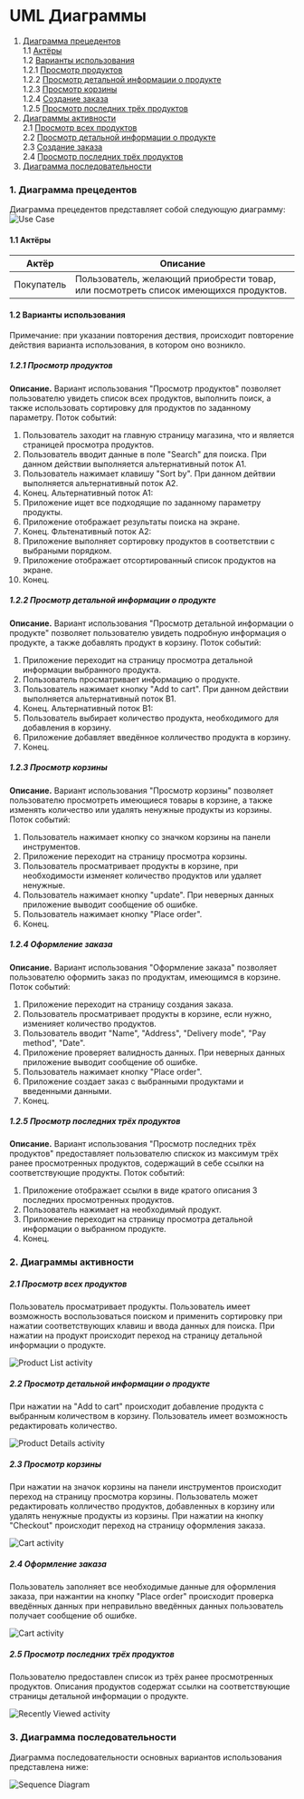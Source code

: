 # UML Диаграммы
1. [Диаграмма прецедентов](#1)<br>
1.1 [Актёры](#1.1)<br>
1.2 [Варианты использования](#1.2)<br>
1.2.1 [Просмотр продуктов](#1.2.1)<br>
1.2.2 [Просмотр детальной информации о продукте](#1.2.2)<br>
1.2.3 [Просмотр корзины](#1.2.3)<br>
1.2.4 [Создание заказа](#1.2.4)<br>
1.2.5 [Просмотр последних трёх продуктов](#1.2.5)<br>
2. [Диаграммы активности](#2)<br>
2.1 [Просмотр всех продуктов](#2.1)<br>
2.2 [Просмотр детальной информации о продукте](#2.2)<br>
2.3 [Создание заказа](#2.3)<br>
2.4 [Просмотр последних трёх продуктов](#2.4)<br>
3. [Диаграмма последовательности](#3)

### 1. Диаграмма прецедентов<a name="1"></a>
Диаграмма прецедентов представляет собой следующую диаграмму:
![Use Case](https://github.com/AlexeiZakharchenia/Watch-Store/blob/master/documentation/Diagrams/UseCase/UseCase.png)
#### 1.1 Актёры<a name="1.1"></a>
Актёр | Описание
--- | ---
Покупатель|Пользователь, желающий приобрести товар, или посмотреть список имеющихся продуктов.

#### 1.2 Варианты использования<a name="1.2"></a>
Примечание: при указании повторения дествия, происходит повторение действия варианта использования, в котором оно возникло.
##### 1.2.1 Просмотр продуктов<a name="1.2.3"></a>
**Описание.** Вариант использования "Просмотр продуктов" позволяет пользователю увидеть список всех продуктов, выполнить поиск, а также использовать сортировку для продуктов по заданному параметру.
Поток событий:
1. Пользователь заходит на главную страницу магазина, что и является страницей просмотра продуктов.
2. Пользователь вводит данные в поле "Search" для поиска. При данном действии выполняется альтернативный поток А1.
3. Пользователь нажимает клавишу "Sort by". При данном дейтвии выполняется альтернативный поток А2.
4. Конец.
Альтернативный поток А1:
1. Приложение ищет все подходящие по заданному параметру продукты.
2. Приложение отображает результаты поиска на экране.
3. Конец.
Фльтенативный поток А2:
1. Приложение выполняет сортировку продуктов в соответствии с выбраными порядком.
2. Приложение отображает отсортированный список продуктов на экране.
3. Конец.
##### 1.2.2 Просмотр детальной информации о продукте<a name="1.2.4"></a>
**Описание.** Вариант использования "Просмотр детальной информации о продукте" позволяет пользователю увидеть подробную информация о продукте, а также добавлять продукт в корзину.
Поток событий:
1. Приложение переходит на страницу просмотра детальной информации выбранного продукта.
2. Пользователь просматривает информацию о продукте.
3. Пользователь нажимает кнопку "Add to cart". При данном действии выполняется альтернативный поток B1.
4. Конец.
Альтернативный поток В1:
1. Пользователь выбирает количество продукта, необходимого для добавления в корзину.
2. Приложение добавляет введённое колличество продукта в корзину.
3. Конец.
##### 1.2.3 Просмотр корзины<a name="1.2.5"></a> 
**Описание.** Вариант использования "Просмотр корзины" позволяет пользователю просмотреть имеющиеся товары в корзине, а также изменять количество или удалять ненужные продукты из корзины.
Поток событий:
1. Пользователь нажимает кнопку со значком корзины на панели инструментов.
2. Приложение переходит на страницу просмотра корзины.
3. Пользователь просматривает продукты в корзине, при необходимости изменяет количество продуктов или удаляет ненужные.
4. Пользователь нажимает кнопку "update". При неверных данных приложение выводит сообщение об ошибке. 
5. Пользователь нажимает кнопку "Place order".
6. Конец.
##### 1.2.4 Оформление заказа<a name="1.2.5"></a> 
**Описание.** Вариант использования "Оформление заказа" позволяет пользователю оформить заказ по продуктам, имеющимся в корзине.
Поток событий:
1. Приложение переходит на страницу создания заказа.
2. Пользователь просматривает продукты в корзине, если нужно, изменияет количество продуктов.
3. Пользователь вводит "Name", "Address", "Delivery mode", "Pay method", "Date".
4. Приложение проверяет валидность данных. При неверных данных приложение выводит сообщение об ошибке. 
5. Пользователь нажимает кнопку "Place order".
6. Приложение создает заказ с выбранными продуктами и введенными данными.
7. Конец.
##### 1.2.5 Просмотр последних трёх продуктов <a name="1.2.6"></a>
**Описание.** Вариант использования "Просмотр последних трёх продуктов" предоставляет пользователю спискок из максимум трёх ранее просмотренных продуктов, содержащий в себе ссылки на соответствующие продукты.
Поток событий:
1. Приложение отображает ссылки в виде кратого описания 3 последних просмотренных продуктов.
2. Пользователь нажимает на необходимый продукт.
3. Приложение переходит на страницу просмотра детальной информации о выбранном продукте.
4. Конец.
### 2. Диаграммы активности<a name="2"></a>
##### 2.1 Просмотр всех продуктов<a name="2.3"></a> 
Пользователь просматривает продукты. Пользователь имеет возможность воспользоваться поиском и применить сортировку при нажатии соответствующих клавиш и ввода данных для поиска. При нажатии на продукт происходит переход на страницу детальной информации о продукте.

![Product List activity](https://github.com/AlexeiZakharchenia/Watch-Store/blob/master/documentation/Diagrams/Activity/ProductList.png)
##### 2.2 Просмотр детальной информации о продукте<a name="2.4"></a>
При нажатии на "Add to cart" происходит добавление продукта с выбранным количеством в корзину. Пользователь имеет возможность редактировать количество.

![Product Details activity](https://github.com/AlexeiZakharchenia/Watch-Store/blob/master/documentation/Diagrams/Activity/ProductDetails.png)
##### 2.3 Просмотр корзины<a name="2.5"></a>
При нажатии на значок корзины на панели инструментов происходит переход на страницу просмотра корзины. Пользователь может редактировать колличество продуктов, добавленных в корзину или удалять ненужные продукты из корзины. При нажатии на кнопку "Checkout" происходит переход на страницу оформления заказа.

![Cart activity](https://github.com/AlexeiZakharchenia/Watch-Store/blob/master/documentation/Diagrams/Activity/Cart.png)
##### 2.4 Оформление заказа<a name="2.5"></a>
Пользователь заполняет все необходимые данные для оформления заказа, при нажантии на кнопку "Place order" происходит проверка введённых данных при неправильно введённых данных пользователь получает сообщение об ошибке.

![Cart activity](https://github.com/AlexeiZakharchenia/Watch-Store/blob/master/documentation/Diagrams/Activity/Order.png)
##### 2.5 Просмотр последних трёх продуктов<a name="2.6"></a>
Пользователю предоставлен список из трёх ранее просмотренных продуктов. Описания продуктов содержат ссылки на соответствующие страницы детальной информации о продукте.

![Recently Viewed activity](https://github.com/AlexeiZakharchenia/Watch-Store/blob/master/documentation/Diagrams/Activity/RecentlyViewed.png) 
### 3. Диаграмма последовательности<a name="3"></a>
Диаграмма последовательности основных вариантов использования представлена ниже:

![Sequence Diagram](https://github.com/AlexeiZakharchenia/Watch-Store/blob/master/documentation/Diagrams/Sequence/Sequence.png)
